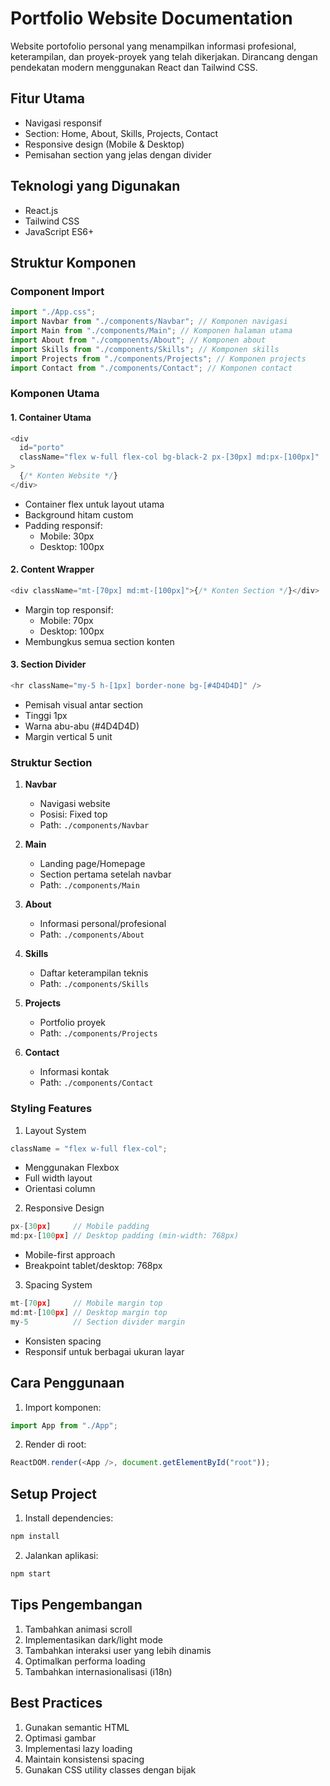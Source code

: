 # Portfolio Website Documentation

Website portofolio personal yang menampilkan informasi profesional, keterampilan, dan proyek-proyek yang telah dikerjakan. Dirancang dengan pendekatan modern menggunakan React dan Tailwind CSS.

## Fitur Utama

- Navigasi responsif
- Section: Home, About, Skills, Projects, Contact
- Responsive design (Mobile & Desktop)
- Pemisahan section yang jelas dengan divider

## Teknologi yang Digunakan

- React.js
- Tailwind CSS
- JavaScript ES6+

## Struktur Komponen

### Component Import

```javascript
import "./App.css";
import Navbar from "./components/Navbar"; // Komponen navigasi
import Main from "./components/Main"; // Komponen halaman utama
import About from "./components/About"; // Komponen about
import Skills from "./components/Skills"; // Komponen skills
import Projects from "./components/Projects"; // Komponen projects
import Contact from "./components/Contact"; // Komponen contact
```

### Komponen Utama

#### 1. Container Utama

```javascript
<div
  id="porto"
  className="flex w-full flex-col bg-black-2 px-[30px] md:px-[100px]"
>
  {/* Konten Website */}
</div>
```

- Container flex untuk layout utama
- Background hitam custom
- Padding responsif:
  - Mobile: 30px
  - Desktop: 100px

#### 2. Content Wrapper

```javascript
<div className="mt-[70px] md:mt-[100px]">{/* Konten Section */}</div>
```

- Margin top responsif:
  - Mobile: 70px
  - Desktop: 100px
- Membungkus semua section konten

#### 3. Section Divider

```javascript
<hr className="my-5 h-[1px] border-none bg-[#4D4D4D]" />
```

- Pemisah visual antar section
- Tinggi 1px
- Warna abu-abu (#4D4D4D)
- Margin vertical 5 unit

### Struktur Section

1. **Navbar**

   - Navigasi website
   - Posisi: Fixed top
   - Path: `./components/Navbar`

2. **Main**

   - Landing page/Homepage
   - Section pertama setelah navbar
   - Path: `./components/Main`

3. **About**

   - Informasi personal/profesional
   - Path: `./components/About`

4. **Skills**

   - Daftar keterampilan teknis
   - Path: `./components/Skills`

5. **Projects**

   - Portfolio proyek
   - Path: `./components/Projects`

6. **Contact**
   - Informasi kontak
   - Path: `./components/Contact`

### Styling Features

1. Layout System

```javascript
className = "flex w-full flex-col";
```

- Menggunakan Flexbox
- Full width layout
- Orientasi column

2. Responsive Design

```javascript
px-[30px]     // Mobile padding
md:px-[100px] // Desktop padding (min-width: 768px)
```

- Mobile-first approach
- Breakpoint tablet/desktop: 768px

3. Spacing System

```javascript
mt-[70px]     // Mobile margin top
md:mt-[100px] // Desktop margin top
my-5          // Section divider margin
```

- Konsisten spacing
- Responsif untuk berbagai ukuran layar

## Cara Penggunaan

1. Import komponen:

```javascript
import App from "./App";
```

2. Render di root:

```javascript
ReactDOM.render(<App />, document.getElementById("root"));
```

## Setup Project

1. Install dependencies:

```bash
npm install
```

2. Jalankan aplikasi:

```bash
npm start
```

## Tips Pengembangan

1. Tambahkan animasi scroll
2. Implementasikan dark/light mode
3. Tambahkan interaksi user yang lebih dinamis
4. Optimalkan performa loading
5. Tambahkan internasionalisasi (i18n)

## Best Practices

1. Gunakan semantic HTML
2. Optimasi gambar
3. Implementasi lazy loading
4. Maintain konsistensi spacing
5. Gunakan CSS utility classes dengan bijak

